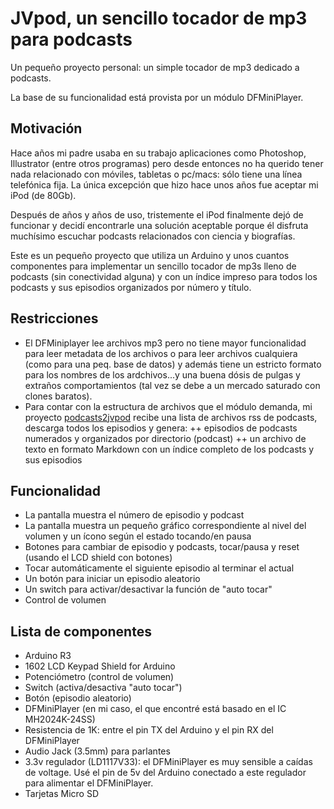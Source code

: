 # JVpod, un sencillo tocador de mp3 para podcasts

Un pequeño proyecto personal: un simple tocador de mp3 dedicado a podcasts.

La base de su funcionalidad está provista por un módulo DFMiniPlayer. 


## Motivación 

Hace años mi padre usaba en su trabajo aplicaciones como Photoshop, Illustrator (entre otros programas) pero desde entonces no ha querido tener nada relacionado con móviles, tabletas o pc/macs: sólo tiene una línea telefónica fija. La única excepción que hizo hace unos años fue aceptar mi iPod (de 80Gb).

Después de años y años de uso, tristemente el iPod finalmente dejó de funcionar y decidí encontrarle una solución aceptable porque él disfruta muchísimo escuchar podcasts relacionados con ciencia y biografías.

Este es un pequeño proyecto que utiliza un Arduino y unos cuantos componentes para implementar un sencillo tocador de mp3s lleno de podcasts (sin conectividad alguna) y con un índice impreso para todos los podcasts y sus episodios organizados por número y título.


## Restricciones

+ El DFMiniplayer lee archivos mp3 pero no tiene mayor funcionalidad para leer metadata de los archivos o para leer archivos cualquiera (como para una peq. base de datos) y además tiene un estricto formato para los nombres de los ardchivos...y una buena dósis de pulgas y extraños comportamientos (tal vez se debe a un mercado saturado con clones baratos).
+ Para contar con la estructura de archivos que el módulo demanda, mi proyecto [ podcasts2jvpod](https://github.com/DuqueDeTuring/podcasts2jvpod) recibe una lista de archivos rss de podcasts, descarga todos los episodios y genera:
++ episodios de podcasts numerados y organizados por directorio (podcast)
++ un archivo de texto en formato Markdown con un índice completo de los podcasts y sus episodios

## Funcionalidad
+ La pantalla muestra el número de episodio y podcast
+ La pantalla muestra un pequeño gráfico correspondiente al nivel del volumen y un ícono según el estado tocando/en pausa
+ Botones para cambiar de episodio y podcasts, tocar/pausa y reset (usando el LCD shield con botones)
+ Tocar automáticamente el siguiente episodio al terminar el actual
+ Un botón para iniciar un episodio aleatorio
+ Un switch para activar/desactivar la función de "auto tocar"
+ Control de volumen

## Lista de componentes
+ Arduino R3
+ 1602 LCD Keypad Shield for Arduino
+ Potenciómetro (control de volumen)
+ Switch (activa/desactiva "auto tocar")
+ Botón (episodio aleatorio)
+ DFMiniPlayer (en mi caso, el que encontré está basado en el IC MH2024K-24SS)
+ Resistencia de 1K: entre el pin TX del Arduino y el pin RX del DFMiniPlayer
+ Audio Jack (3.5mm) para parlantes
+ 3.3v regulador (LD1117V33): el DFMiniPlayer es muy sensible a caídas de voltage. Usé el pin de 5v del Arduino conectado a este regulador para alimentar el DFMiniPlayer.
+ Tarjetas Micro SD